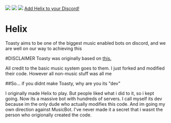 [<img src="https://img.shields.io/badge/Support-me!-orange.svg">](https://www.patreon.com/musictoaster)  [<img src="https://img.shields.io/badge/discord-py-blue.svg">](https://github.com/Rapptz/discord.py) [<img src="https://discordapp.com/api/guilds/206794668736774155/widget.png">](https://discord.gg/0k4npTwMvTpv9wrh) [Add Helix to your Discord!](https://bit.ly/2e0ma2h)
# Helix

Toasty aims to be one of the biggest music enabled bots on discord, and we are well on our way to achieving this

#DISCLAIMER
Toasty was originally based on [this.](https://github.com/Just-Some-Bots/MusicBot) 

All credit to the basic music system goes to them. I just forked and modified their code. However all non-music stuff was all me

##So... if you didnt make Toasty, why are you its "dev"

I originally made Helix to play. But people liked what i did to it, so i kept going. Now its a massive bot with hundreds of servers. I call myself its dev because im the only dude who actually modifies this code. And im going my own direction against MusicBot. I've never made it a secret that i wasnt the person who origionally created the code.


